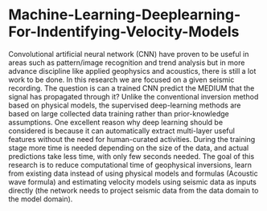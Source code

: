 # Machine-Learning-Deeplearning-For-Indentifying-Velocity-Models
Convolutional artificial neural network (CNN) have proven to be useful in areas such as pattern/image recognition and trend analysis but in more advance discipline like applied geophysics and acoustics, there is still a lot work to be done. In this research we are focused on a given seismic recording. The question is can a trained CNN predict the MEDIUM that the signal has propagated through it? Unlike the conventional inversion method based on physical models, the supervised deep-learning methods are based on large collected data training rather than prior-knowledge assumptions. One excellent reason why deep learning should be considered is because it can automatically extract multi-layer useful features without the need for human-curated activities. During the training stage more time is needed depending on the size of the data, and actual predictions take less time, with only few seconds needed. The goal of this research is to reduce computational time of geophysical inversions, learn from existing data instead of using physical models and formulas (Acoustic wave formula) and estimating velocity models using seismic data as inputs directly (the network needs to project seismic data from the data domain to the model domain).

